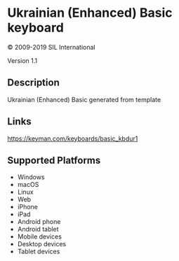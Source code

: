 Ukrainian (Enhanced) Basic keyboard
==============

© 2009-2019 SIL International

Version 1.1

Description
-----------

Ukrainian (Enhanced) Basic generated from template

Links
-----
https://keyman.com/keyboards/basic_kbdur1

Supported Platforms
-------------------
 * Windows
 * macOS
 * Linux
 * Web
 * iPhone
 * iPad
 * Android phone
 * Android tablet
 * Mobile devices
 * Desktop devices
 * Tablet devices

